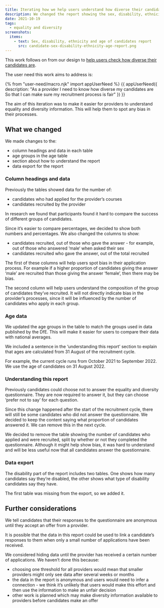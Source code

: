 ```yaml
---
title: Iterating how we help users understand how diverse their candidates are
description: We changed the report showing the sex, disability, ethnicity and age of candidates to show percentages of candidates recruited within a group and in total
date: 2021-10-19
tags:
  - equality and diversity
screenshots:
  items:
    - text: Sex, disability, ethnicity and age of candidates report
      src: candidate-sex-disability-ethnicity-age-report.png
---
```


This work follows on from our design to [help users check how diverse their candidates are](/manage-teacher-training-applications/helping-users-check-how-diverse-their-candidates-are/).

The user need this work aims to address is:

{% from "user-need/macro.njk" import appUserNeed %}
{{ appUserNeed({
  description: "As a provider
I need to know how diverse my candidates are
So that I can make sure my recruitment process is fair"
}) }}

The aim of this iteration was to make it easier for providers to understand equality and diversity information. This will help them to spot any bias in their processes.

## What we changed

We made changes to the:

- column headings and data in each table
- age groups in the age table
- section about how to understand the report
- data export for the report

### Column headings and data

Previously the tables showed data for the number of:

- candidates who had applied for the provider’s courses
- candidates recruited by the provider

In research we found that participants found it hard to compare the success of different groups of candidates.

Since it’s easier to compare percentages, we decided to show both numbers and percentages. We also changed the columns to show:

- candidates recruited, out of those who gave the answer - for example, out of those who answered ‘male‘ when asked their sex
- candidates recruited who gave the answer, out of the total recruited

The first of these columns will help users spot bias in their application process. For example if a higher proportion of candidates giving the answer ‘male’ are recruited than those giving the answer ‘female’, then there may be bias.

The second column will help users understand the composition of the group of candidates they’ve recruited. It will not directly indicate bias in the provider’s processes, since it will be influenced by the number of candidates who apply in each group.

### Age data

We updated the age groups in the table to match the groups used in data published by the DfE. This will make it easier for users to compare their data with national averages.

We included a sentence in the ‘understanding this report’ section to explain that ages are calculated from 31 August of the recruitment cycle.

For example, the current cycle runs from October 2021 to September 2022. We use the age of candidates on 31 August 2022.

### Understanding this report

Previously candidates could choose not to answer the equality and diversity questionnaire. They are now required to answer it, but they can choose ‘prefer not to say’ for each question.

Since this change happened after the start of the recruitment cycle, there will still be some candidates who did not answer the questionnaire. We decided to keep the content saying what proportion of candidates answered it. We can remove this in the next cycle.

We decided to remove the table showing the number of candidates who applied and were recruited, split by whether or not they completed the questionnaire. Although it might help show bias, it was hard to understand and will be less useful now that all candidates answer the questionnaire.

### Data export

The disability part of the report includes two tables. One shows how many candidates say they’re disabled, the other shows what type of disability candidates say they have.

The first table was missing from the export, so we added it.

## Further considerations

We tell candidates that their responses to the questionnaire are anonymous until they accept an offer from a provider.

It is possible that the data in this report could be used to link a candidate’s responses to them when only a small number of applications have been received.

We considered hiding data until the provider has received a certain number of applications. We haven’t done this because:

- choosing one threshold for all providers would mean that smaller providers might only see data after several weeks or months
- the data in the report is anonymous and users would need to infer a connection - we think it’s unlikely that users would make this effort and then use the information to make an unfair decision
- other work is planned which may make diversity information available to providers before candidates make an offer
